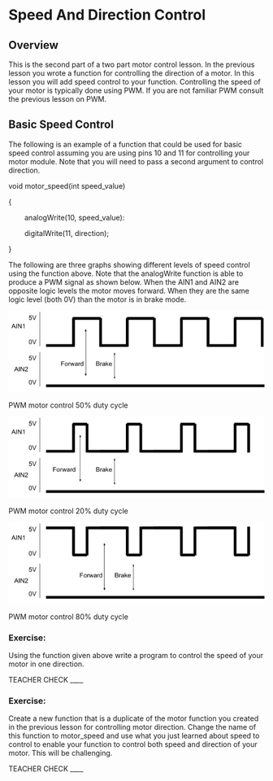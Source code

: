 # Speed And Direction Control

## Overview

This is the second part of a two part motor control lesson. In the previous lesson you wrote a function for controlling the direction of a motor. In this lesson you will add speed control to your function. Controlling the speed of your motor is typically done using PWM. If you are not familiar PWM consult the previous lesson on PWM.

## Basic Speed Control

The following is an example of a function that could be used for basic speed control assuming you are using pins 10 and 11 for controlling your motor module. Note that you will need to pass a second argument to control direction.

void motor\_speed(int speed\_value)

{

        analogWrite(10, speed\_value):

        digitalWrite(11, direction);

}

The following are three graphs showing different levels of speed control using the function above. Note that the analogWrite function is able to produce a PWM signal as shown below. When the AIN1 and AIN2 are opposite logic levels the motor moves forward. When they are the same logic level (both 0V) than the motor is in brake mode.

![](images/image88.png)

PWM motor control 50% duty cycle

![](images/image68.png)

PWM motor control 20% duty cycle

![](images/image33.png)

PWM motor control 80% duty cycle

### Exercise:

Using the function given above write a program to control the speed of your motor in one direction.

TEACHER CHECK \_\_\_\_

### Exercise:

Create a new function that is a duplicate of the motor function you created in the previous lesson for controlling motor direction. Change the name of this function to motor\_speed and use what you just learned about speed to control to enable your function to control both speed and direction of your motor. This will be challenging.

TEACHER CHECK \_\_\_\_  
